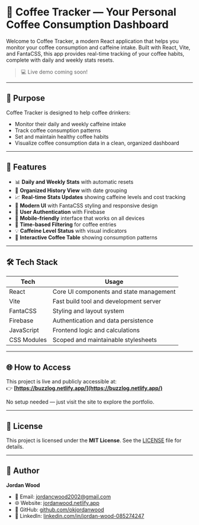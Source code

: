 # 🎨 Coffee Tracker — Your Personal Coffee Consumption Dashboard

Welcome to Coffee Tracker, a modern React application that helps you monitor your coffee consumption and caffeine intake. Built with React, Vite, and FantaCSS, this app provides real-time tracking of your coffee habits, complete with daily and weekly stats resets.

> 💻 Live demo coming soon!

---

## 🎯 Purpose

Coffee Tracker is designed to help coffee drinkers:
- Monitor their daily and weekly caffeine intake
- Track coffee consumption patterns
- Set and maintain healthy coffee habits
- Visualize coffee consumption data in a clean, organized dashboard

---

## 🚀 Features

- 📊 **Daily and Weekly Stats** with automatic resets
- 📅 **Organized History View** with date grouping
- 📈 **Real-time Stats Updates** showing caffeine levels and cost tracking
- 🎨 **Modern UI** with FantaCSS styling and responsive design
- 🔐 **User Authentication** with Firebase
- 📱 **Mobile-friendly** interface that works on all devices
- 🔄 **Time-based Filtering** for coffee entries
- 💡 **Caffeine Level Status** with visual indicators
- 📱 **Interactive Coffee Table** showing consumption patterns

---

## 🛠️ Tech Stack

| Tech         | Usage                              |
|--------------|------------------------------------|
| React        | Core UI components and state management |
| Vite         | Fast build tool and development server |
| FantaCSS     | Styling and layout system          |
| Firebase     | Authentication and data persistence |
| JavaScript   | Frontend logic and calculations    |
| CSS Modules  | Scoped and maintainable stylesheets |

---

## 🌐 How to Access

This project is live and publicly accessible at:  
👉 **[https://buzzlog.netlify.app/](https://buzzlog.netlify.app/)**

No setup needed — just visit the site to explore the portfolio.

---

## 📄 License

This project is licensed under the **MIT License**.
See the [LICENSE](LICENSE) file for details.

---

## 👤 Author

**Jordan Wood**
- 📧 Email: [jordancwood2002@gmail.com](mailto:jordancwood2002@gmail.com)
- 🌐 Website: [jordanwood.netlify.app](https://jordanwood.netlify.app)
- 🐙 GitHub: [github.com/okjordanwood](https://github.com/okjordanwood)
- 💼 LinkedIn: [linkedin.com/in/jordan-wood-085274247](https://www.linkedin.com/in/jordan-wood-085274247)
